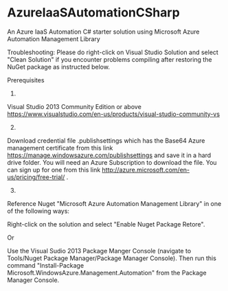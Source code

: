 # AzureIaaSAutomationCSharp
An Azure IaaS Automation C# starter solution using Microsoft Azure Automation Management Library

Troubleshooting: 
  Please do right-click on Visual Studio Solution and select "Clean Solution" if you encounter problems compiling after        restoring the NuGet package as instructed below.

Prerequisites

1. 
Visual Studio 2013 Community Edition or above https://www.visualstudio.com/en-us/products/visual-studio-community-vs

2.   
Download credential file .publishsettings which has the Base64 Azure management certificate 
from this link https://manage.windowsazure.com/publishsettings and save it in a hard drive folder. 
You will need an Azure Subscription to download the file. You can sign up for one from this link http://azure.microsoft.com/en-us/pricing/free-trial/ .

3.   
Reference Nuget "Microsoft Azure Automation Management Library" in one of the following ways:

  Right-click on the solution and select "Enable Nuget Package Retore".

  Or

  Use the Visual Sudio 2013 Package Manger Console (navigate to Tools/Nuget Package Manager/Package Manager Console). 
  Then run this command "Install-Package Microsoft.WindowsAzure.Management.Automation" from the Package Manager Console.

